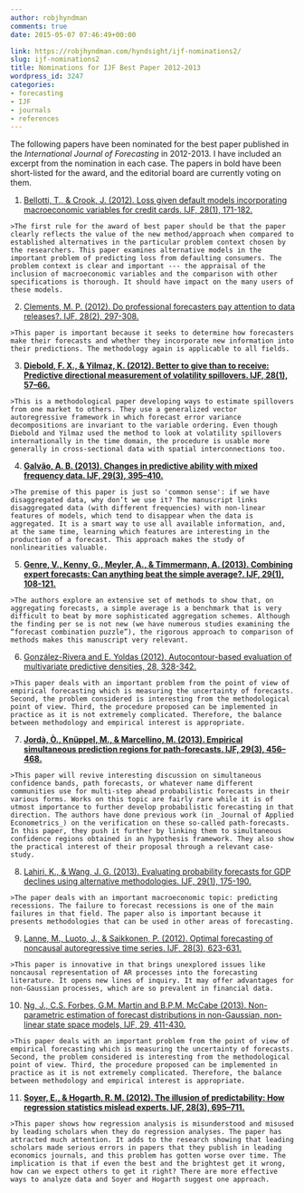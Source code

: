 ```yaml
---
author: robjhyndman
comments: true
date: 2015-05-07 07:46:49+00:00

link: https://robjhyndman.com/hyndsight/ijf-nominations2/
slug: ijf-nominations2
title: Nominations for IJF Best Paper 2012-2013
wordpress_id: 3247
categories:
- forecasting
- IJF
- journals
- references
---
```


The following papers have been nominated for the best paper published in the _International Journal of Forecasting_ in 2012-2013.  I have included an excerpt from the nomination in each case. The papers in bold have been short-listed for the award, and the editorial board are currently voting on them.<!-- more -->

  1. [Bellotti, T., & Crook, J. (2012). Loss given default models incorporating macroeconomic variables for credit cards. IJF, 28(1), 171-182.](http://dx.doi.org/10.1016/j.ijforecast.2010.08.005)

    >The first rule for the award of best paper should be that the paper clearly reflects the value of the new method/approach when compared to established alternatives in the particular problem context chosen by the researchers. This paper examines alternative models in the important problem of predicting loss from defaulting consumers. The problem context is clear and important --- the appraisal of the inclusion of macroeconomic variables and the comparison with other specifications is thorough. It should have impact on the many users of these models.

  2. [Clements, M. P. (2012). Do professional forecasters pay attention to data releases?. IJF, 28(2), 297-308.](http://dx.doi.org/10.1016/j.ijforecast.2011.09.001)

    >This paper is important because it seeks to determine how forecasters make their forecasts and whether they incorporate new information into their predictions. The methodology again is applicable to all fields.

  3. **[Diebold, F. X., & Yilmaz, K. (2012). Better to give than to receive: Predictive directional measurement of volatility spillovers. IJF, 28(1), 57–66.](http://dx.doi.org/10.1016/j.ijforecast.2011.02.006)**

    >This is a methodological paper developing ways to estimate spillovers from one market to others. They use a generalized vector autoregressive framework in which forecast error variance decompositions are invariant to the variable ordering. Even though Diebold and Yilmaz used the method to look at volatility spillovers internationally in the time domain, the procedure is usable more generally in cross-sectional data with spatial interconnections too.

  4. **[Galvão, A. B. (2013). Changes in predictive ability with mixed frequency data. IJF, 29(3), 395–410.](http://dx.doi.org/10.1016/j.ijforecast.2012.10.006)**

    >The premise of this paper is just so 'common sense': if we have disaggregated data, why don’t we use it? The manuscript links disaggregated data (with different frequencies) with non-linear features of models, which tend to disappear when the data is aggregated. It is a smart way to use all available information, and, at the same time, learning which features are interesting in the production of a forecast. This approach makes the study of nonlinearities valuable.

  5. **[Genre, V., Kenny, G., Meyler, A., & Timmermann, A. (2013). Combining expert forecasts: Can anything beat the simple average?. IJF, 29(1), 108-121.](http://dx.doi.org/10.1016/j.ijforecast.2012.06.004)**

    >The authors explore an extensive set of methods to show that, on aggregating forecasts, a simple average is a benchmark that is very difficult to beat by more sophisticated aggregation schemes. Although the finding per se is not new (we have numerous studies examining the “forecast combination puzzle”), the rigorous approach to comparison of methods makes this manuscript very relevant.

  6. [González-Rivera and E. Yoldas (2012), Autocontour-based evaluation of multivariate predictive densities, 28, 328-342.](http://dx.doi.org/10.1016/j.ijforecast.2011.06.001)

    >This paper deals with an important problem from the point of view of empirical forecasting which is measuring the uncertainty of forecasts. Second, the problem considered is interesting from the methodological point of view. Third, the procedure proposed can be implemented in practice as it is not extremely complicated. Therefore, the balance between methodology and empirical interest is appropriate.

  7. **[Jordà, Ò., Knüppel, M., & Marcellino, M. (2013). Empirical simultaneous prediction regions for path-forecasts. IJF, 29(3), 456–468.](http://dx.doi.org/10.1016/j.ijforecast.2012.12.002)**

    >This paper will revive interesting discussion on simultaneous confidence bands, path forecasts, or whatever name different communities use for multi-step ahead probabilistic forecasts in their various forms. Works on this topic are fairly rare while it is of utmost importance to further develop probabilistic forecasting in that direction. The authors have done previous work (in _Journal of Applied Econometrics_) on the verification on these so-called path-forecasts. In this paper, they push it further by linking them to simultaneous confidence regions obtained in an hypothesis framework. They also show the practical interest of their proposal through a relevant case-study.

  8. [Lahiri, K., & Wang, J. G. (2013). Evaluating probability forecasts for GDP declines using alternative methodologies. IJF, 29(1), 175-190.](http://dx.doi.org/10.1016/j.ijforecast.2012.07.004)

    >The paper deals with an important macroeconomic topic: predicting recessions. The failure to forecast recessions is one of the main failures in that field. The paper also is important because it presents methodologies that can be used in other areas of forecasting.

  9. [Lanne, M., Luoto, J., & Saikkonen, P. (2012). Optimal forecasting of noncausal autoregressive time series. IJF, 28(3), 623-631.](http://dx.doi.org/10.1016/j.ijforecast.2011.08.003)

    >This paper is innovative in that brings unexplored issues like noncausal representation of AR processes into the forecasting literature. It opens new lines of inquiry. It may offer advantages for non-Gaussian processes, which are so prevalent in financial data.

  10. [Ng, J., C.S. Forbes, G.M. Martin and B.P.M. McCabe (2013). Non-parametric estimation of forecast distributions in non-Gaussian, non-linear state space models, IJF, 29, 411-430.](http://dx.doi.org/10.1016/j.ijforecast.2012.10.005)

    >This paper deals with an important problem from the point of view of empirical forecasting which is measuring the uncertainty of forecasts. Second, the problem considered is interesting from the methodological point of view. Third, the procedure proposed can be implemented in practice as it is not extremely complicated. Therefore, the balance between methodology and empirical interest is appropriate.
  
  11. **[Soyer, E., & Hogarth, R. M. (2012). The illusion of predictability: How regression statistics mislead experts. IJF, 28(3), 695–711.](http://dx.doi.org/10.1016/j.ijforecast.2012.02.002)**

    >This paper shows how regression analysis is misunderstood and misused by leading scholars when they do regression analyses. The paper has attracted much attention. It adds to the research showing that leading scholars made serious errors in papers that they publish in leading economics journals, and this problem has gotten worse over time. The implication is that if even the best and the brightest get it wrong, how can we expect others to get it right? There are more effective ways to analyze data and Soyer and Hogarth suggest one approach.





